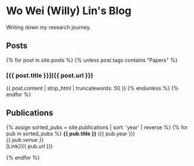# Wo Wei (Willy) Lin's Blog

Writing down my research journey.

## Posts

{% for post in site.posts %}
{% unless post.tags contains "Papers" %}
### [{{ post.title }}]({{ post.url }})
{{ post.content | strip_html | truncatewords: 50 }}
{% endunless %}
{% endfor %}

## Publications

{% assign sorted_pubs = site.publications | sort: 'year' | reverse %}
{% for pub in sorted_pubs %}
**{{ pub.title }}** ({{ pub.year }})  
*{{ pub.venue }}*  
[Link]({{ pub.url }})

{% endfor %}